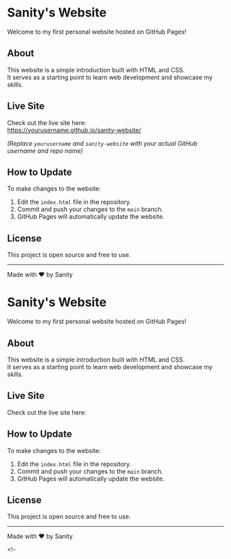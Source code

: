 # Sanity's Website

Welcome to my first personal website hosted on GitHub Pages!

## About

This website is a simple introduction built with HTML and CSS.  
It serves as a starting point to learn web development and showcase my skills.

## Live Site

Check out the live site here:  
https://yourusername.github.io/sanity-website/

*(Replace `yourusername` and `sanity-website` with your actual GitHub username and repo name)*

## How to Update

To make changes to the website:

1. Edit the `index.html` file in the repository.
2. Commit and push your changes to the `main` branch.
3. GitHub Pages will automatically update the website.

## License

This project is open source and free to use.

---

Made with ❤️ by Sanity
# Sanity's Website

Welcome to my first personal website hosted on GitHub Pages!

## About

This website is a simple introduction built with HTML and CSS.  
It serves as a starting point to learn web development and showcase my skills.

## Live Site

Check out the live site here:  


## How to Update

To make changes to the website:

1. Edit the `index.html` file in the repository.
2. Commit and push your changes to the `main` branch.
3. GitHub Pages will automatically update the website.

## License

This project is open source and free to use.

---

Made with ❤️ by Sanity


<!-
